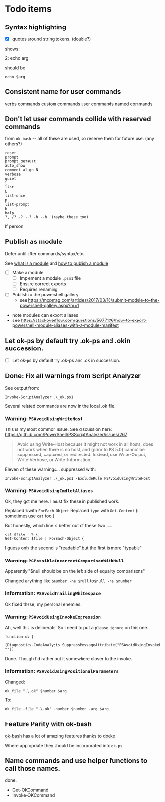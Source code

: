 # Todo items

## Syntax highlighting

- [x] quotes around string tokens. (double?)

shows:

  2: echo arg

should be

	echo $arg


## Consistent name for user commands

verbs
commands
custom commands
user commands
named commands


## Don't let user commands collide with reserved commands

from `ok-bash` -- all of these are used, so reserve them for future use.
(any others?)

	reset
	prompt
	prompt_default
	auto_show
	comment_align N
	verbose
	quiet
	l
	list
	L
	list-once
	p
	list-prompt
	h
	help
	?, /? -? --? -h --h  (maybe these too)

If person 


## Publish as module

Defer until after commands/syntax/etc.

See [what is a module](https://til.secretgeek.net/powershell/module_what_is_it.html) and [how to publish a module](https://til.secretgeek.net/powershell/publish_module.html)

- [ ] Make a module
	- [ ] Implement a module `.psm1` file
	- [ ] Ensure correct exports
	- [ ] Requires renaming 
- [ ] Publish to the powershell gallery
	- see https://mcpmag.com/articles/2017/03/16/submit-module-to-the-powershell-gallery.aspx?m=1

- note modules can export aliases 
- see https://stackoverflow.com/questions/5677136/how-to-export-powershell-module-aliases-with-a-module-manifest

## Let ok-ps by default try .ok-ps and .okin succession.

- [ ] Let ok-ps by default try .ok-ps and .ok in succession.

## Done: Fix all warnings from Script Analyzer

See output from:

	Invoke-ScriptAnalyzer .\_ok.ps1

Several related commands are now in the local .ok file.

### Warning: `PSAvoidUsingWriteHost`

This is my most common issue. See discussion here: https://github.com/PowerShell/PSScriptAnalyzer/issues/267

> Avoid using Write-Host because it might not work in all hosts, does not work when there is no host, and (prior to PS 5.0) cannot be suppressed, captured, or redirected. Instead, use Write-Output, Write-Verbose, or Write-Information.

Eleven of these warnings... suppressed with:

	Invoke-ScriptAnalyzer .\_ok.ps1 -ExcludeRule PSAvoidUsingWriteHost



### Warning: `PSAvoidUsingCmdletAliases`

Ok, they got me here. I must fix these in published work.

Replaced `%` with `ForEach-Object`
Replaced `type` with `Get-Content` (i sometimes use `cat` too.)

But honestly, which line is better out of these two......

	cat $file | % {
	Get-Content $file | ForEach-Object {

I guess only the second is "readable" but the first is more "typable"


### Warning: `PSPossibleIncorrectComparisonWithNull`

Apparently "$null should be on the left side of equality comparisons"

Changed anything like `$number -ne $null` to`$null -ne $number`

### Information: `PSAvoidTrailingWhitespace`

Ok fixed these, my personal enemies.


### Warning: `PSAvoidUsingInvokeExpression`

Ah, well this is deliberate. So I need to put a `please ignore` on this one.

	function ok {
		[Diagnostics.CodeAnalysis.SuppressMessageAttribute("PSAvoidUsingInvokeExpression", "")]

Done. Though I'd rather put it somewhere closer to the invoke.

### Information: `PSAvoidUsingPositionalParameters`

Changed:

	ok_file ".\.ok" $number $arg

To:

	ok_file -file ".\.ok" -number $number -arg $arg




## Feature Parity with ok-bash

[ok-bash](https://github.com/secretGeek/ok-bash) has a lot of amazing features thanks to [doeke](https://github.com/secretGeek/ok-bash/commits?author=doekman)

Where appropriate they should be incorporated into `ok-ps`.


## Name commands and use helper functions to call those names.

done.

* Get-OKCommand
* Invoke-OKCommand



